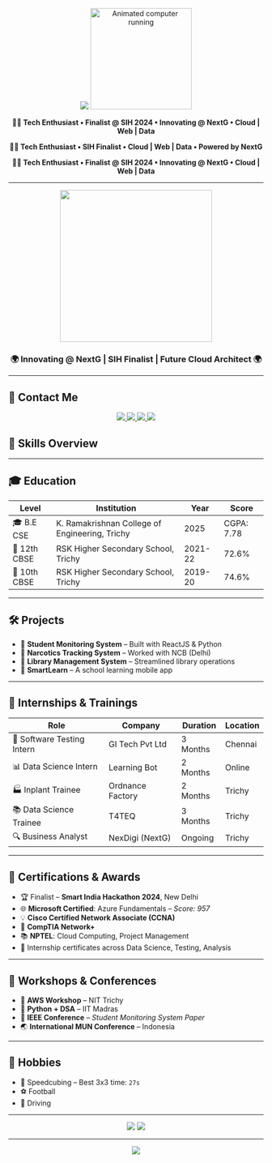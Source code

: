 <!-- CENTERED BIG BANNER -->
<!-- BIG COLORFUL NAME BANNER + RUNNING SYSTEMS -->
<!-- BIG COLORFUL NAME BANNER -->
<p align="center">
  <img src="https://readme-typing-svg.demolab.com?font=Fira+Code&weight=700&size=32&pause=1000&color=FF69B4&center=true&vCenter=true&width=800&lines=Hi+I'm+Mithun+K!;Comp+Sci+Engineer+from+Trichy;NextG+Intern+%7C+ReactJS+%7C+Python+%7C+Java;Software+Testing+%7C+Cloud+Tech+%7C+Data;%5E</img>
</p>

<!-- RUNNING COMPUTER IMAGE (Animated or vector) -->
<p align="center">
  <img src="https://raw.githubusercontent.com/akshitagupta15june/akshitagupta15june/main/system-animated.gif" width="200" alt="Animated computer running" />
</p>

<!-- PERSONAL TAGLINE -->
<p align="center">
  <strong>👨‍💻 Tech Enthusiast • Finalist @ SIH 2024 • Innovating @ NextG • Cloud | Web | Data</strong>
</p>


<!-- Subtitle -->
<p align="center">
  <strong>👨‍💻 Tech Enthusiast • SIH Finalist • Cloud | Web | Data • Powered by NextG</strong>
</p>


<p align="center">
  <strong>👨‍💻 Tech Enthusiast • Finalist @ SIH 2024 • Innovating @ NextG • Cloud | Web | Data</strong>
</p>

---

<div align="center">
  <img src="https://raw.githubusercontent.com/akshitagupta15june/akshitagupta15june/main/system-animated.gif" width="300px" />
  <br/>
  <h3>🌍 <strong>Innovating @ NextG | SIH Finalist | Future Cloud Architect</strong> 🌍</h3>
</div>

---

## 📇 Contact Me

<p align="center">
  <a href="tel:+917418281816">
    <img src="https://img.shields.io/badge/Phone-+91%2074182%2081816-darkgreen?style=for-the-badge&logo=whatsapp&logoColor=white" />
  </a>
  <a href="mailto:kmithun2005@gmail.com">
    <img src="https://img.shields.io/badge/Email-kmithun2005@gmail.com-critical?style=for-the-badge&logo=gmail&logoColor=white" />
  </a>
  <a href="https://linkedin.com/in/mithun" target="_blank">
    <img src="https://img.shields.io/badge/LinkedIn-View_Profile-blue?style=for-the-badge&logo=linkedin" />
  </a>
  <img src="https://img.shields.io/badge/Location-Trichy,%20Tamil%20Nadu,%20India-orange?style=for-the-badge&logo=googlemaps" />
</p>


## 🚀 Skills Overview


---

## 🎓 Education

| Level         | Institution                                       | Year     | Score       |
|---------------|---------------------------------------------------|----------|-------------|
| 🎓 B.E CSE     | K. Ramakrishnan College of Engineering, Trichy   | 2025     | CGPA: 7.78  |
| 📘 12th CBSE   | RSK Higher Secondary School, Trichy              | 2021-22  | 72.6%       |
| 📗 10th CBSE   | RSK Higher Secondary School, Trichy              | 2019-20  | 74.6%       |

---

## 🛠️ Projects

- 🔹 **Student Monitoring System** – Built with ReactJS & Python  
- 🔹 **Narcotics Tracking System** – Worked with NCB (Delhi)  
- 🔹 **Library Management System** – Streamlined library operations  
- 🔹 **SmartLearn** – A school learning mobile app  

---

## 💼 Internships & Trainings

| Role                     | Company                  | Duration     | Location |
|--------------------------|--------------------------|--------------|----------|
| 🧪 Software Testing Intern | GI Tech Pvt Ltd           | 3 Months     | Chennai  |
| 📊 Data Science Intern     | Learning Bot              | 2 Months     | Online   |
| 🏭 Inplant Trainee         | Ordnance Factory          | 2 Months     | Trichy   |
| 📚 Data Science Trainee    | T4TEQ                     | 3 Months     | Trichy   |
| 🔍 Business Analyst        | NexDigi (NextG)           | Ongoing      | Trichy   |

---

## 📜 Certifications & Awards

- 🏆 Finalist – **Smart India Hackathon 2024**, New Delhi  
- 🌐 **Microsoft Certified**: Azure Fundamentals – *Score: 957*  
- 💡 **Cisco Certified Network Associate (CCNA)**  
- 🧩 **CompTIA Network+**  
- 📚 **NPTEL**: Cloud Computing, Project Management  
- 🧾 Internship certificates across Data Science, Testing, Analysis  

---

## 📢 Workshops & Conferences

- 🔹 **AWS Workshop** – NIT Trichy  
- 🔹 **Python + DSA** – IIT Madras  
- 🔹 **IEEE Conference** – *Student Monitoring System Paper*  
- 🌏 **International MUN Conference** – Indonesia  

---

## 🌟 Hobbies

- 🎯 Speedcubing – Best 3x3 time: `27s`  
- ⚽ Football  
- 🚗 Driving  

---

<div align="center">
  <img src="https://img.shields.io/badge/NextG-Innovation-blueviolet?style=for-the-badge&logo=github" />
  <img src="https://img.shields.io/badge/MITHUN'S%20ABORIGINEUM-Futuristic%20Resume-critical?style=for-the-badge&logo=vercel&logoColor=white" />
</div>

---

<p align="center">
  <img src="https://capsule-render.vercel.app/api?type=wave&height=200&text=Thanks+for+Visiting!&fontAlign=50&fontAlignY=40&color=gradient&desc=Let%27s+Connect+and+Innovate+Together!&descAlign=50&descAlignY=70" />
</p>

